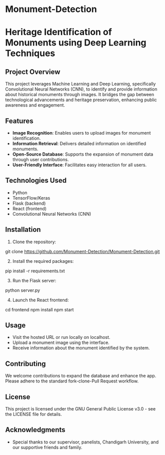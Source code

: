 # Monument-Detection
# Heritage Identification of Monuments using Deep Learning Techniques

## Project Overview
This project leverages Machine Learning and Deep Learning, specifically Convolutional Neural Networks (CNN), to identify and provide information about historical monuments through images. It bridges the gap between technological advancements and heritage preservation, enhancing public awareness and engagement.

## Features
- **Image Recognition**: Enables users to upload images for monument identification.
- **Information Retrieval**: Delivers detailed information on identified monuments.
- **Open-Source Database**: Supports the expansion of monument data through user contributions.
- **User-Friendly Interface**: Facilitates easy interaction for all users.

## Technologies Used
- Python
- TensorFlow/Keras
- Flask (backend)
- React (frontend)
- Convolutional Neural Networks (CNN)

## Installation

1. Clone the repository:

  git clone https://github.com/Monument-Detection/Monument-Detection.git


2. Install the required packages:

  pip install -r requirements.txt


3. Run the Flask server:

  python server.py

4. Launch the React frontend:

cd frontend
npm install
npm start

## Usage
- Visit the hosted URL or run locally on localhost.
- Upload a monument image using the interface.
- Receive information about the monument identified by the system.

## Contributing
We welcome contributions to expand the database and enhance the app. Please adhere to the standard fork-clone-Pull Request workflow.

## License
This project is licensed under the GNU General Public License v3.0 - see the LICENSE file for details.

## Acknowledgments
- Special thanks to our supervisor, panelists, Chandigarh University, and our supportive friends and family.


